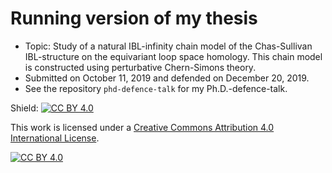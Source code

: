 # Running version of my thesis
* Topic: Study of a natural IBL-infinity chain model of the Chas-Sullivan IBL-structure on the equivariant loop space homology. This chain model is constructed using perturbative Chern-Simons theory.
* Submitted on October 11, 2019 and defended on December 20, 2019.
* See the repository `phd-defence-talk` for my Ph.D.-defence-talk.

Shield: [![CC BY 4.0][cc-by-shield]][cc-by]

This work is licensed under a [Creative Commons Attribution 4.0 International
License][cc-by].

[![CC BY 4.0][cc-by-image]][cc-by]

[cc-by]: http://creativecommons.org/licenses/by/4.0/
[cc-by-image]: https://i.creativecommons.org/l/by/4.0/88x31.png
[cc-by-shield]: https://img.shields.io/badge/License-CC%20BY%204.0-lightgrey.svg

